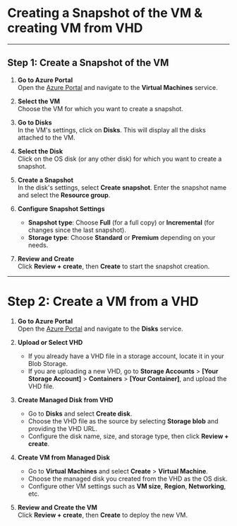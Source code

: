 # Creating a Snapshot of the VM & creating VM from VHD

----
## Step 1: Create a Snapshot of the VM

1. **Go to Azure Portal**  
   Open the [Azure Portal](https://portal.azure.com) and navigate to the **Virtual Machines** service.

2. **Select the VM**  
   Choose the VM for which you want to create a snapshot.

3. **Go to Disks**  
   In the VM's settings, click on **Disks**. This will display all the disks attached to the VM.

4. **Select the Disk**  
   Click on the OS disk (or any other disk) for which you want to create a snapshot.

5. **Create a Snapshot**  
   In the disk's settings, select **Create snapshot**. Enter the snapshot name and select the **Resource group**.

6. **Configure Snapshot Settings**  
   - **Snapshot type**: Choose **Full** (for a full copy) or **Incremental** (for changes since the last snapshot).
   - **Storage type**: Choose **Standard** or **Premium** depending on your needs.

7. **Review and Create**  
   Click **Review + create**, then **Create** to start the snapshot creation.

---

# Step 2: Create a VM from a VHD

1. **Go to Azure Portal**  
   Open the [Azure Portal](https://portal.azure.com) and navigate to the **Disks** service.

2. **Upload or Select VHD**  
   - If you already have a VHD file in a storage account, locate it in your Blob Storage.
   - If you are uploading a new VHD, go to **Storage Accounts** > **[Your Storage Account]** > **Containers** > **[Your Container]**, and upload the VHD file.

3. **Create Managed Disk from VHD**  
   - Go to **Disks** and select **Create disk**.
   - Choose the VHD file as the source by selecting **Storage blob** and providing the VHD URL.
   - Configure the disk name, size, and storage type, then click **Review + create**.

4. **Create VM from Managed Disk**  
   - Go to **Virtual Machines** and select **Create** > **Virtual Machine**.
   - Choose the managed disk you created from the VHD as the OS disk.
   - Configure other VM settings such as **VM size**, **Region**, **Networking**, etc.

5. **Review and Create the VM**  
   Click **Review + create**, then **Create** to deploy the new VM.
